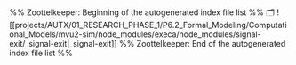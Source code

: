 %% Zoottelkeeper: Beginning of the autogenerated index file list  %%
🗂️ ![[projects/AUTX/01_RESEARCH_PHASE_1/P6.2_Formal_Modeling/Computational_Models/mvu2-sim/node_modules/execa/node_modules/signal-exit/_signal-exit|_signal-exit]]
%% Zoottelkeeper: End of the autogenerated index file list  %%
